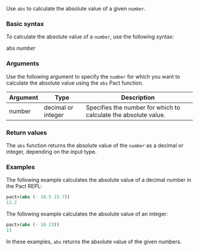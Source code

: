 Use `abs` to calculate the absolute value of a given *`number`*.

### Basic syntax

To calculate the absolute value of a *`number`*, use the following syntax:

abs *number*

### Arguments

Use the following argument to specify the *`number`* for which you want to calculate the absolute value using the `abs` Pact function.

| Argument | Type | Description |
| --- | --- | --- |
| number | decimal or integer | Specifies the number for which to calculate the absolute value. |

### Return values

The `abs` function returns the absolute value of the *`number`* as a decimal or integer, depending on the input type.

### Examples

The following example calculates the absolute value of a decimal number in the Pact REPL:

```lisp
pact>(abs (- 10.5 23.7))
13.2
```

The following example calculates the absolute value of an integer:

```lisp
pact>(abs (- 10 23))
13
```

In these examples, `abs` returns the absolute value of the given numbers.
